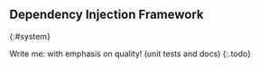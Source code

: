 ## Dependency Injection Framework
{:#system}

Write me: with emphasis on quality! (unit tests and docs)
{:.todo}

